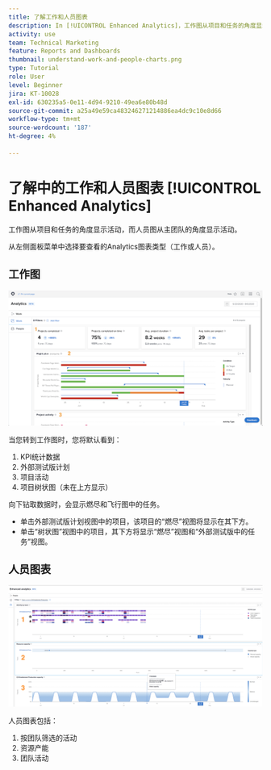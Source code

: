 ```yaml
---
title: 了解工作和人员图表
description: In [!UICONTROL Enhanced Analytics]，工作图从项目和任务的角度显示活动，而人员图从主团队的角度显示活动。
activity: use
team: Technical Marketing
feature: Reports and Dashboards
thumbnail: understand-work-and-people-charts.png
type: Tutorial
role: User
level: Beginner
jira: KT-10028
exl-id: 630235a5-0e11-4d94-9210-49ea6e80b48d
source-git-commit: a25a49e59ca483246271214886ea4dc9c10e8d66
workflow-type: tm+mt
source-wordcount: '187'
ht-degree: 4%

---
```


# 了解中的工作和人员图表 [!UICONTROL Enhanced Analytics]

工作图从项目和任务的角度显示活动，而人员图从主团队的角度显示活动。

从左侧面板菜单中选择要查看的Analytics图表类型（工作或人员）。

## 工作图

![查找 [!UICONTROL Analytics] 中的功能 [!DNL Workfront Classic]](assets/section-1-1.png)

当您转到工作图时，您将默认看到：

1. KPI统计数据
1. 外部测试版计划
1. 项目活动
1. 项目树状图（未在上方显示）

向下钻取数据时，会显示燃尽和飞行图中的任务。

* 单击外部测试版计划视图中的项目，该项目的“燃尽”视图将显示在其下方。
* 单击“树状图”视图中的项目，其下方将显示“燃尽”视图和“外部测试版中的任务”视图。

## 人员图表

![查找 [!UICONTROL Analytics] 中的功能 [!DNL Workfront Classic]](assets/section-1-2.png)

人员图表包括：

1. 按团队筛选的活动
1. 资源产能
1. 团队活动

